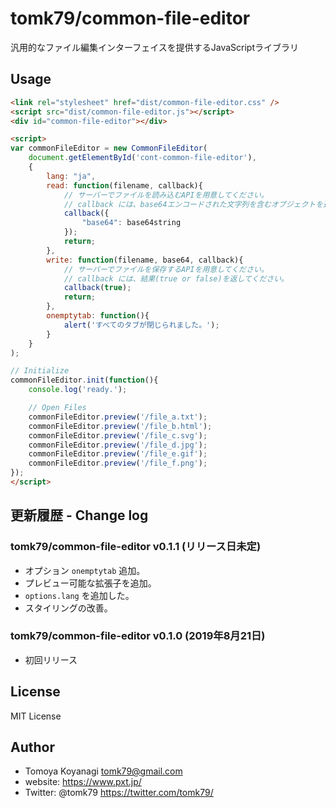 # tomk79/common-file-editor
汎用的なファイル編集インターフェイスを提供するJavaScriptライブラリ

## Usage

```html
<link rel="stylesheet" href="dist/common-file-editor.css" />
<script src="dist/common-file-editor.js"></script>
<div id="common-file-editor"></div>

<script>
var commonFileEditor = new CommonFileEditor(
    document.getElementById('cont-common-file-editor'),
    {
        lang: "ja",
        read: function(filename, callback){
            // サーバーでファイルを読み込むAPIを用意してください。
            // callback には、base64エンコードされた文字列を含むオブジェクトを返してください。
            callback({
                "base64": base64string
            });
            return;
        },
        write: function(filename, base64, callback){
            // サーバーでファイルを保存するAPIを用意してください。
            // callback には、結果(true or false)を返してください。
            callback(true);
            return;
        },
        onemptytab: function(){
            alert('すべてのタブが閉じられました。');
        }
    }
);

// Initialize
commonFileEditor.init(function(){
    console.log('ready.');

    // Open Files
    commonFileEditor.preview('/file_a.txt');
    commonFileEditor.preview('/file_b.html');
    commonFileEditor.preview('/file_c.svg');
    commonFileEditor.preview('/file_d.jpg');
    commonFileEditor.preview('/file_e.gif');
    commonFileEditor.preview('/file_f.png');
});
</script>
```


## 更新履歴 - Change log

### tomk79/common-file-editor v0.1.1 (リリース日未定)

- オプション `onemptytab` 追加。
- プレビュー可能な拡張子を追加。
- `options.lang` を追加した。
- スタイリングの改善。

### tomk79/common-file-editor v0.1.0 (2019年8月21日)

- 初回リリース


## License

MIT License


## Author

- Tomoya Koyanagi <tomk79@gmail.com>
- website: <https://www.pxt.jp/>
- Twitter: @tomk79 <https://twitter.com/tomk79/>
